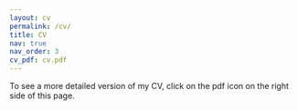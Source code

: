 ```yaml
---
layout: cv
permalink: /cv/
title: CV
nav: true
nav_order: 3
cv_pdf: cv.pdf
---
```

To see a more detailed version of my CV, click on the pdf icon on the right side of this page.